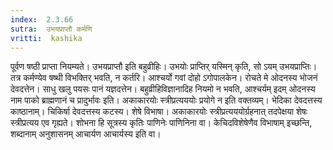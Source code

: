 ```yaml
---
index:  2.3.66
sutra:  उभयप्राप्तौ कर्मणि
vritti:  kashika 
---
```


पूर्वण षष्ठी प्राप्ता नियम्यते। उभयप्राप्तौ इति बहुव्रीहिः। उभयोः प्राप्तिर् यस्मिन् कृति, सो ऽयम् उभयप्राप्तिः। तत्र कर्मण्येव षष्थी विभक्तिर् भवति, न कर्तरि। आश्चर्यो गवां दोहो ऽगोपालकेन। रोचते मे ओदनस्य भोजनं देवदत्तेन। साधु खलु पयसः पानं यज्ञदत्तेन। बहुव्रीहिविज्ञानादिह नियमो न भवति, आश्चर्यम् इदम् ओदनस्य नाम पाको ब्राह्मणानं च प्रादुर्भावः इति। अकाकारयोः स्त्रीप्रत्यययोः प्रयोगे न इति वक्तव्यम्। भेदिका देवदत्तस्य काष्ठानाम्। चिकिर्षा देवदत्तस्य कटस्य। शेषे विभाषा। अकाकारयोः स्त्रीप्रत्यययोर्ग्रहनात् तदपेक्षया शेषः स्त्रीप्रत्यय एव गृह्यते। शोभना हि सूत्रस्य कृतिः पाणिनेः पाणिनिना वा। केचिदविशेषेणैव विभाषाम् इच्छन्ति, शब्दानाम् अनुशासनम् आचार्यण आचार्यस्य इति वा।

